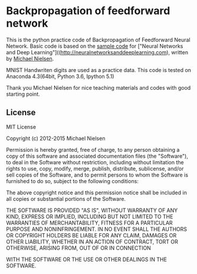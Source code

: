 # Backpropagation of feedforward network 

This is the python practice code of Backpropagation of Feedforward Neural Network.
Basic code is based on the [sample code](https://github.com/mnielsen/neural-networks-and-deep-learning) for ["Neural Networks and Deep Learning"]((http://neuralnetworksanddeeplearning.com), written by [Michael Nielsen](http://michaelnielsen.org/).

MNIST Handwriten digits are used as a practice data.
This code is tested on Anaconda 4.3(64bit, Python 3.6, Ipython 5.1)

Thank you Michael Nielsen for nice teaching materials and codes with good starting point.

## License

MIT License

Copyright (c) 2012-2015 Michael Nielsen

Permission is hereby granted, free of charge, to any person obtaining
a copy of this software and associated documentation files (the
"Software"), to deal in the Software without restriction, including
without limitation the rights to use, copy, modify, merge, publish,
distribute, sublicense, and/or sell copies of the Software, and to
permit persons to whom the Software is furnished to do so, subject to
the following conditions:

The above copyright notice and this permission notice shall be
included in all copies or substantial portions of the Software.

THE SOFTWARE IS PROVIDED "AS IS", WITHOUT WARRANTY OF ANY KIND,
EXPRESS OR IMPLIED, INCLUDING BUT NOT LIMITED TO THE WARRANTIES OF
MERCHANTABILITY, FITNESS FOR A PARTICULAR PURPOSE AND
NONINFRINGEMENT. IN NO EVENT SHALL THE AUTHORS OR COPYRIGHT HOLDERS BE
LIABLE FOR ANY CLAIM, DAMAGES OR OTHER LIABILITY, WHETHER IN AN ACTION
OF CONTRACT, TORT OR OTHERWISE, ARISING FROM, OUT OF OR IN CONNECTION

WITH THE SOFTWARE OR THE USE OR OTHER DEALINGS IN THE SOFTWARE.
